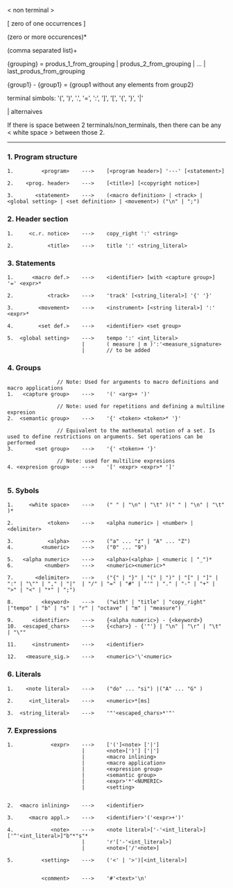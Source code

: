 < non terminal >


\[ zero of one occurrences ]

(zero or more occurences)*

(comma separated list)+

{grouping} = produs_1_from_grouping | produs\_2_from_grouping | ... | last_produs_from_grouping

{group1} - {group1} = {group1 without any elements from group2} 

terminal simbols:   '(', ')', '.', '=', ':', ']', '[', '{', '}', '|'

| alternaives

If there is space between 2 terminals/non_terminals, then there can be any < white space > between those 2.

---

### 1. Program structure 
```
1.         <program>    --->    [<program header>] '---' [<statement>]

2.    <prog. header>    --->    [<title>] [<copyright notice>]

3.       <statement>    --->    (<macro definition> | <track> | <global setting> | <set definition> | <movement>) ("\n" | ";")
```

### 2. Header section 
```
1.     <c.r. notice>    --->    copy_right ':' <string>

2.           <title>    --->    title ':' <string_literal>
```

### 3. Statements
```
1.      <macro def.>    --->    <identifier> [with <capture group>] '=' <expr>*

2.           <track>    --->    'track' [<string_literal>] '{' '}'

3.        <movement>    --->    <instrument> [<string literal>] ':' <expr>*

4.        <set def.>    --->    <identifier> <set group>

5.  <global setting>    --->    tempo ':' <int_literal>
                        |       ( measure | m )':'<measure_signature>
                        |       // to be added
```

### 4. Groups
```
                // Note: Used for arguments to macro definitions and macro applications
1.   <capture group>    --->    '(' <arg>+ ')'

                // Note: used for repetitions and defining a multiline expresion
2.  <semantic group>    --->    '{' <token> <token>* '}'
                
                // Equivalent to the mathematal notion of a set. Is used to define restrictions on arguments. Set operations can be performed
3.       <set group>    --->    '{' <token>+ '}'

                // Note: used for multiline expresions
4. <expresion group>    --->    '[' <expr> <expr>* ']'


```

### 5. Sybols
```
1.     <white space>    --->    (" " | "\n" | "\t" )(" " | "\n" | "\t" )*

2.           <token>    --->    <alpha numeric> | <number> | <delimiter>

3.           <alpha>    --->    ("a" ... "z" | "A" ... "Z")
4.         <numeric>    --->    ("0" ... "9")

5.   <alpha numeric>    --->    <alpha>(<alpha> | <numeric | "_")*
6.          <number>    --->    <numeric><numeric>*

7.       <delimiter>    --->    ("{" | "}" | "(" | ")" | "[" | "]" | ":" | "\"" | "," | "|"  | "/" | "=" | "#" | "'" | "." | "-" | "+" | ">" | "<" | "*" | ";")

8.         <keyword>    --->    ("with" | "title" | "copy_right" |"tempo" | "b" | "s" | "r" | "octave" | "m" | "measure")

9.      <identifier>    --->    {<alpha numeric>} - {<keyword>}
10.  <escaped_chars>    --->    {<char>} - {'"'} | "\n" | "\r" | "\t" | "\""

11.     <instrument>    --->    <identifier>

12.   <measure_sig.>    --->    <numeric>'\'<numeric>
```

### 6. Literals
```
1.    <note literal>    --->    ("do" ... "si") |("A" ... "G" )

2.     <int_literal>    --->    <numeric>*[ms]

3.  <string_literal>    --->    '"'<escaped_chars>*'"'
```

### 7. Expressions
```
1.            <expr>    --->    ['(']<note> ['|']
                        |       <note>[')'] ['|']
                        |       <macro inlining>
                        |       <macro application>
                        |       <expression group>
                        |       <semantic group>
                        |       <expr>'*'<NUMERIC>
                        |       <setting>


2.  <macro inlining>    --->    <identifier>

3.     <macro appl.>    --->    <identifier>'('<expr>+')'

4.            <note>    --->    <note literal>['-'<int_literal>]['^'<int_literal>]"b"*"s"*
                        |       'r'['-'<int_literal>]
                        |       <note>['/'<note>]

5.         <setting>    --->    ('<' | '>')[<int_literal>]
``` 

```

           <comment>    --->    '#'<text>'\n'
```
